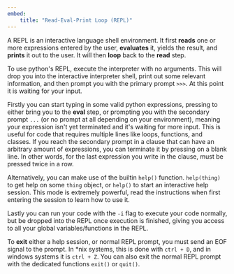 ```yaml
---
embed:
    title: "Read-Eval-Print Loop (REPL)"
---
```

A REPL is an interactive language shell environment. It first **reads** one or more expressions entered by the user, **evaluates** it, yields the result, and **prints** it out to the user. It will then **loop** back to the **read** step.

To use python's REPL, execute the interpreter with no arguments. This will drop you into the interactive interpreter shell, print out some relevant information, and then prompt you with the primary prompt `>>>`. At this point it is waiting for your input.

Firstly you can start typing in some valid python expressions, pressing <return> to either bring you to the **eval** step, or prompting you with the secondary prompt `...` (or no prompt at all depending on your environment), meaning your expression isn't yet terminated and it's waiting for more input. This is useful for code that requires multiple lines like loops, functions, and classes. If you reach the secondary prompt in a clause that can have an arbitrary amount of expressions, you can terminate it by pressing <return> on a blank line. In other words, for the last expression you write in the clause, <return> must be pressed twice in a row.

Alternatively, you can make use of the builtin `help()` function. `help(thing)` to get help on some `thing` object, or `help()` to start an interactive help session. This mode is extremely powerful, read the instructions when first entering the session to learn how to use it.

Lastly you can run your code with the `-i` flag to execute your code normally, but be dropped into the REPL once execution is finished, giving you access to all your global variables/functions in the REPL.

To **exit** either a help session, or normal REPL prompt, you must send an EOF signal to the prompt. In *nix systems, this is done with `ctrl + D`, and in windows systems it is `ctrl + Z`. You can also exit the normal REPL prompt with the dedicated functions `exit()` or `quit()`.
